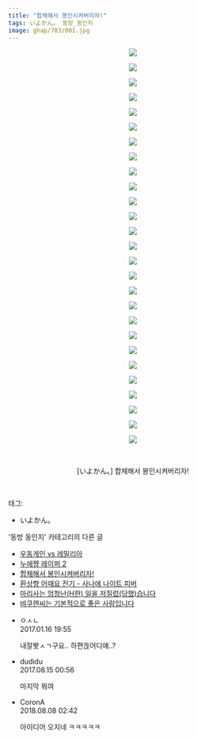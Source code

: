 ```yaml
---
title: "합체해서 봉인시켜버리자!"
tags: いよかん。 동방_동인지
image: ghap/783/001.jpg
---
```

<div class="article">
<p style="text-align: center; clear: none; float: none;"><img src="{{ site.nasurl }}/ghap/783/001.jpg"/></p>
<p style="text-align: center; clear: none; float: none;"><img src="{{ site.nasurl }}/ghap/783/002.jpg"/></p>
<p style="text-align: center; clear: none; float: none;"><img src="{{ site.nasurl }}/ghap/783/003.jpg"/></p>
<p style="text-align: center; clear: none; float: none;"><img src="{{ site.nasurl }}/ghap/783/004.jpg"/></p>
<p style="text-align: center; clear: none; float: none;"><img src="{{ site.nasurl }}/ghap/783/005.jpg"/></p>
<p style="text-align: center; clear: none; float: none;"><img src="{{ site.nasurl }}/ghap/783/006.jpg"/></p>
<p style="text-align: center; clear: none; float: none;"><img src="{{ site.nasurl }}/ghap/783/007.jpg"/></p>
<p style="text-align: center; clear: none; float: none;"><img src="{{ site.nasurl }}/ghap/783/008.jpg"/></p>
<p style="text-align: center; clear: none; float: none;"><img src="{{ site.nasurl }}/ghap/783/009.jpg"/></p>
<p style="text-align: center; clear: none; float: none;"><img src="{{ site.nasurl }}/ghap/783/010.jpg"/></p>
<p style="text-align: center; clear: none; float: none;"><img src="{{ site.nasurl }}/ghap/783/011.jpg"/></p>
<p style="text-align: center; clear: none; float: none;"><img src="{{ site.nasurl }}/ghap/783/012.jpg"/></p>
<p style="text-align: center; clear: none; float: none;"><img src="{{ site.nasurl }}/ghap/783/013.jpg"/></p>
<p style="text-align: center; clear: none; float: none;"><img src="{{ site.nasurl }}/ghap/783/014.jpg"/></p>
<p style="text-align: center; clear: none; float: none;"><img src="{{ site.nasurl }}/ghap/783/015.jpg"/></p>
<p style="text-align: center; clear: none; float: none;"><img src="{{ site.nasurl }}/ghap/783/016.jpg"/></p>
<p style="text-align: center; clear: none; float: none;"><img src="{{ site.nasurl }}/ghap/783/017.jpg"/></p>
<p style="text-align: center; clear: none; float: none;"><img src="{{ site.nasurl }}/ghap/783/018.jpg"/></p>
<p style="text-align: center; clear: none; float: none;"><img src="{{ site.nasurl }}/ghap/783/019.jpg"/></p>
<p style="text-align: center; clear: none; float: none;"><img src="{{ site.nasurl }}/ghap/783/020.jpg"/></p>
<p style="text-align: center; clear: none; float: none;"><img src="{{ site.nasurl }}/ghap/783/021.jpg"/></p>
<p style="text-align: center; clear: none; float: none;"><img src="{{ site.nasurl }}/ghap/783/022.jpg"/></p>
<p style="text-align: center; clear: none; float: none;"><img src="{{ site.nasurl }}/ghap/783/023.jpg"/></p>
<p style="text-align: center; clear: none; float: none;"><img src="{{ site.nasurl }}/ghap/783/024.jpg"/></p>
<p style="text-align: center; clear: none; float: none;"><img src="{{ site.nasurl }}/ghap/783/025.jpg"/></p>
<p style="text-align: center; clear: none; float: none;"><img src="{{ site.nasurl }}/ghap/783/026.jpg"/></p>
<p style="text-align: center; clear: none; float: none;"><img src="{{ site.nasurl }}/ghap/783/027.jpg"/></p>
<p style="text-align: center; clear: none; float: none;"><br/></p>
<p style="text-align: center; clear: none; float: none;">[いよかん。] 합체해서 봉인시켜버리자!</p>
<p><br/></p>
</div><div class="tagTrail">
<p>태그: </p>
<ul>
<li>いよかん。</li>
</ul>
</div><div class="another">
<p>'동방 동인지' 카테고리의 다른 글</p>
<ul>
<li><a href="/2016-07-09-ghap_785">우동게인 vs 레밀리아</a></li>
<li><a href="/2016-07-09-ghap_784">누에쨩 레이퍼 2</a></li>
<li><a href="/2016-07-09-ghap_783">합체해서 봉인시켜버리자!</a></li>
<li><a href="/2016-07-09-ghap_782">환상향 어때요 전기 - 사나에 나이트 피버</a></li>
<li><a href="/2016-07-09-ghap_781">마리사는 엄청난(H한) 일을 저질렀(당했)습니다</a></li>
<li><a href="/2016-07-09-ghap_780">뱌쿠렌씨는 기본적으로 좋은 사람입니다</a></li>
</ul>
</div><div class="cb_module cb_fluid">
<div class="cb_wrt cb_profile">
<div class="comment">
<ul>
<li class="cb_thumb_off" id="comment14893201">
<div class="cb_comment_area">
<div class="cb_info_area">
<div class="cb_section">
<span class="cb_nick_name">ㅇㅅㄴ</span>
</div>
<div class="cb_section">
<span class="cb_date">2017.01.16 19:55 </span>
</div>
</div>
<div class="cb_dsc_comment">
<p class="cb_dsc">
											내잘봣ㅅㄱ구요.. 하편읂어디얘..?
										</p>
</div>
</div></li>
<li class="cb_thumb_off" id="comment15059715">
<div class="cb_comment_area">
<div class="cb_info_area">
<div class="cb_section">
<span class="cb_nick_name">dudidu</span>
</div>
<div class="cb_section">
<span class="cb_date">2017.08.15 00:56 </span>
</div>
</div>
<div class="cb_dsc_comment">
<p class="cb_dsc">
											마지막 뭐여
										</p>
</div>
</div></li>
<li class="cb_thumb_off" id="comment15303036">
<div class="cb_comment_area">
<div class="cb_info_area">
<div class="cb_section">
<span class="cb_nick_name">CoronA</span>
</div>
<div class="cb_section">
<span class="cb_date">2018.08.08 02:42 </span>
</div>
</div>
<div class="cb_dsc_comment">
<p class="cb_dsc">
											아이디어 오지네 ㅋㅋㅋㅋㅋ
										</p>
</div>
</div></li>
</ul>
</div>
</div><!-- commentList close -->
</div>
